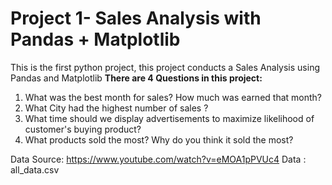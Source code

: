 # Project 1- Sales Analysis with Pandas + Matplotlib
This is the first python project, this project conducts a Sales Analysis using Pandas and Matplotlib
**There are 4 Questions in this project:**
1. What was the best month for sales? How much was earned that month?
2. What City had the highest number of sales ?
3. What time should we display advertisements to maximize likelihood of customer's buying product?
4. What products sold the most? Why do you think it sold the most?


Data Source: https://www.youtube.com/watch?v=eMOA1pPVUc4
Data : all_data.csv
